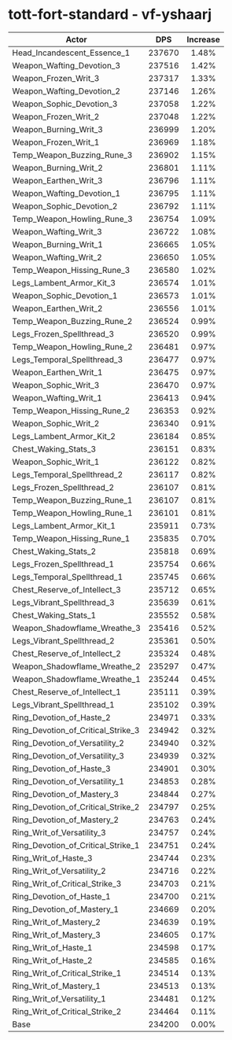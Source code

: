 # tott-fort-standard - vf-yshaarj
| Actor | DPS | Increase |
|---|:---:|:---:|
|Head_Incandescent_Essence_1|237670|1.48%|
|Weapon_Wafting_Devotion_3|237516|1.42%|
|Weapon_Frozen_Writ_3|237317|1.33%|
|Weapon_Wafting_Devotion_2|237146|1.26%|
|Weapon_Sophic_Devotion_3|237058|1.22%|
|Weapon_Frozen_Writ_2|237048|1.22%|
|Weapon_Burning_Writ_3|236999|1.20%|
|Weapon_Frozen_Writ_1|236969|1.18%|
|Temp_Weapon_Buzzing_Rune_3|236902|1.15%|
|Weapon_Burning_Writ_2|236801|1.11%|
|Weapon_Earthen_Writ_3|236796|1.11%|
|Weapon_Wafting_Devotion_1|236795|1.11%|
|Weapon_Sophic_Devotion_2|236792|1.11%|
|Temp_Weapon_Howling_Rune_3|236754|1.09%|
|Weapon_Wafting_Writ_3|236722|1.08%|
|Weapon_Burning_Writ_1|236665|1.05%|
|Weapon_Wafting_Writ_2|236650|1.05%|
|Temp_Weapon_Hissing_Rune_3|236580|1.02%|
|Legs_Lambent_Armor_Kit_3|236574|1.01%|
|Weapon_Sophic_Devotion_1|236573|1.01%|
|Weapon_Earthen_Writ_2|236556|1.01%|
|Temp_Weapon_Buzzing_Rune_2|236524|0.99%|
|Legs_Frozen_Spellthread_3|236520|0.99%|
|Temp_Weapon_Howling_Rune_2|236481|0.97%|
|Legs_Temporal_Spellthread_3|236477|0.97%|
|Weapon_Earthen_Writ_1|236475|0.97%|
|Weapon_Sophic_Writ_3|236470|0.97%|
|Weapon_Wafting_Writ_1|236413|0.94%|
|Temp_Weapon_Hissing_Rune_2|236353|0.92%|
|Weapon_Sophic_Writ_2|236340|0.91%|
|Legs_Lambent_Armor_Kit_2|236184|0.85%|
|Chest_Waking_Stats_3|236151|0.83%|
|Weapon_Sophic_Writ_1|236122|0.82%|
|Legs_Temporal_Spellthread_2|236117|0.82%|
|Legs_Frozen_Spellthread_2|236107|0.81%|
|Temp_Weapon_Buzzing_Rune_1|236107|0.81%|
|Temp_Weapon_Howling_Rune_1|236101|0.81%|
|Legs_Lambent_Armor_Kit_1|235911|0.73%|
|Temp_Weapon_Hissing_Rune_1|235835|0.70%|
|Chest_Waking_Stats_2|235818|0.69%|
|Legs_Frozen_Spellthread_1|235754|0.66%|
|Legs_Temporal_Spellthread_1|235745|0.66%|
|Chest_Reserve_of_Intellect_3|235712|0.65%|
|Legs_Vibrant_Spellthread_3|235639|0.61%|
|Chest_Waking_Stats_1|235552|0.58%|
|Weapon_Shadowflame_Wreathe_3|235416|0.52%|
|Legs_Vibrant_Spellthread_2|235361|0.50%|
|Chest_Reserve_of_Intellect_2|235324|0.48%|
|Weapon_Shadowflame_Wreathe_2|235297|0.47%|
|Weapon_Shadowflame_Wreathe_1|235244|0.45%|
|Chest_Reserve_of_Intellect_1|235111|0.39%|
|Legs_Vibrant_Spellthread_1|235102|0.39%|
|Ring_Devotion_of_Haste_2|234971|0.33%|
|Ring_Devotion_of_Critical_Strike_3|234942|0.32%|
|Ring_Devotion_of_Versatility_2|234940|0.32%|
|Ring_Devotion_of_Versatility_3|234939|0.32%|
|Ring_Devotion_of_Haste_3|234901|0.30%|
|Ring_Devotion_of_Versatility_1|234853|0.28%|
|Ring_Devotion_of_Mastery_3|234844|0.27%|
|Ring_Devotion_of_Critical_Strike_2|234797|0.25%|
|Ring_Devotion_of_Mastery_2|234763|0.24%|
|Ring_Writ_of_Versatility_3|234757|0.24%|
|Ring_Devotion_of_Critical_Strike_1|234751|0.24%|
|Ring_Writ_of_Haste_3|234744|0.23%|
|Ring_Writ_of_Versatility_2|234716|0.22%|
|Ring_Writ_of_Critical_Strike_3|234703|0.21%|
|Ring_Devotion_of_Haste_1|234700|0.21%|
|Ring_Devotion_of_Mastery_1|234669|0.20%|
|Ring_Writ_of_Mastery_2|234639|0.19%|
|Ring_Writ_of_Mastery_3|234605|0.17%|
|Ring_Writ_of_Haste_1|234598|0.17%|
|Ring_Writ_of_Haste_2|234585|0.16%|
|Ring_Writ_of_Critical_Strike_1|234514|0.13%|
|Ring_Writ_of_Mastery_1|234513|0.13%|
|Ring_Writ_of_Versatility_1|234481|0.12%|
|Ring_Writ_of_Critical_Strike_2|234464|0.11%|
|Base|234200|0.00%|
